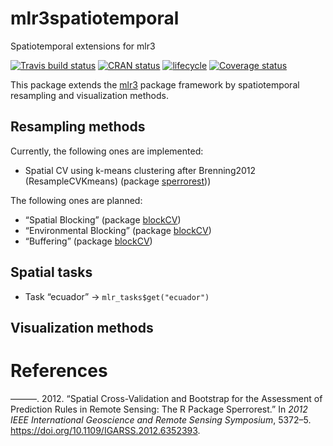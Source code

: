 
# mlr3spatiotemporal

Spatiotemporal extensions for mlr3

[![Travis build
status](https://travis-ci.org/mlr-org/mlr3spatiotemporal.svg?branch=master)](https://travis-ci.org/mlr-org/mlr3spatiotemporal)
[![CRAN
status](https://www.r-pkg.org/badges/version/mlr3spatiotemporal)](https://cran.r-project.org/package=mlr3spatiotemporal)
[![lifecycle](https://img.shields.io/badge/lifecycle-experimental-orange.svg)](https://www.tidyverse.org/lifecycle/#experimental)
[![Coverage
status](https://codecov.io/gh/mlr-org/mlr3spatiotemporal/branch/master/graph/badge.svg)](https://codecov.io/github/mlr-org/mlr3spatiotemporal?branch=master)

This package extends the [mlr3](https://github.com/mlr-org/mlr3) package
framework by spatiotemporal resampling and visualization methods.

## Resampling methods

Currently, the following ones are implemented:

  - Spatial CV using k-means clustering after Brenning2012
    (ResampleCVKmeans) (package
    [sperrorest](https://github.com/pat-s/sperrorest)))

The following ones are planned:

  - “Spatial Blocking” (package
    [blockCV](https://github.com/rvalavi/blockCV))
  - “Environmental Blocking” (package
    [blockCV](https://github.com/rvalavi/blockCV))
  - “Buffering” (package [blockCV](https://github.com/rvalavi/blockCV))

## Spatial tasks

  - Task “ecuador” -\> `mlr_tasks$get("ecuador")`

## Visualization methods

# References

<div id="refs" class="references">

<div id="ref-Brenning2012">

———. 2012. “Spatial Cross-Validation and Bootstrap for the Assessment of
Prediction Rules in Remote Sensing: The R Package Sperrorest.” In *2012
IEEE International Geoscience and Remote Sensing Symposium*, 5372–5.
<https://doi.org/10.1109/IGARSS.2012.6352393>.

</div>

</div>
